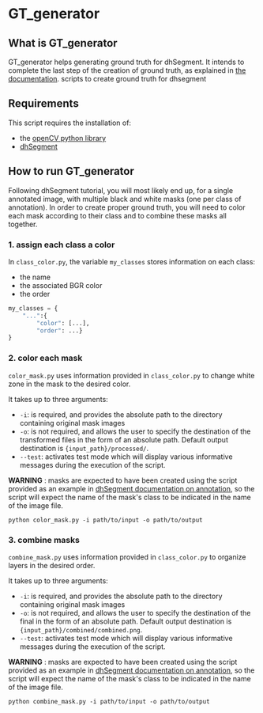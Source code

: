 # GT_generator

## What is GT_generator
GT_generator helps generating ground truth for dhSegment. It intends to complete the last step of the creation of ground truth, as explained in [the documentation](https://dhsegment.readthedocs.io/en/latest/start/annotating.html).
scripts to create ground truth for dhsegment

## Requirements
This script requires the installation of:
- the [openCV python library](https://opencv.org/)
- [dhSegment](https://dhsegment.readthedocs.io/en/latest/index.html)

## How to run GT_generator
Following dhSegment tutorial, you will most likely end up, for a single annotated image, with multiple black and white masks (one per class of annotation). In order to create proper ground truth, you will need to color each mask according to their class and to combine these masks all together.

### 1. assign each class a color
In `class_color.py`, the variable `my_classes` stores information on each class:
- the name
- the associated BGR color
- the order

``` python
my_classes = {
    "...":{
        "color": [...],
        "order": ...}
}
```

### 2. color each mask
`color_mask.py` uses information provided in `class_color.py` to change white zone in the mask to the desired color.

It takes up to three arguments:
- `-i`: is required, and provides the absolute path to the directory containing original mask images
- `-o`: is not required, and allows the user to specify the destination of the transformed files in the form of an absolute path. Default output destination is `{input_path}/processed/`.
- `--test`: activates test mode which will display various informative messages during the execution of the script.

**WARNING** : masks are expected to have been created using the script provided as an example in [dhSegment documentation on annotation](https://github.com/dhlab-epfl/dhSegment/blob/04ce8b6db9a3fef3840c7fbbb8e65950851a3355/doc/start/annotating.rst), so the script will expect the name of the mask's class to be indicated in the name of the image file.

``` shell
python color_mask.py -i path/to/input -o path/to/output
```

### 3. combine masks
`combine_mask.py` uses information provided in `class_color.py` to organize layers in the desired order.

It takes up to three arguments:
- `-i`: is required, and provides the absolute path to the directory containing original mask images
- `-o`: is not required, and allows the user to specify the destination of the final in the form of an absolute path. Default output destination is `{input_path}/combined/combined.png`.
- `--test`: activates test mode which will display various informative messages during the execution of the script.

**WARNING** : masks are expected to have been created using the script provided as an example in [dhSegment documentation on annotation](https://github.com/dhlab-epfl/dhSegment/blob/04ce8b6db9a3fef3840c7fbbb8e65950851a3355/doc/start/annotating.rst), so the script will expect the name of the mask's class to be indicated in the name of the image file.

``` shell
python combine_mask.py -i path/to/input -o path/to/output
```
